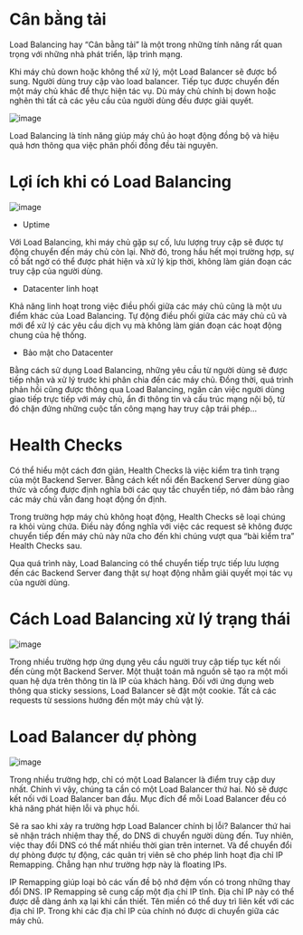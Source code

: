 # Cân bằng tải

Load Balancing hay “Cân bằng tải” là một trong những tính năng rất quan trọng với những nhà phát triển, lập trình mạng.

Khi máy chủ down hoặc không thể xử lý, một Load Balancer sẽ được bổ sung. Người dùng truy cập vào load balancer. Tiếp tục được chuyển đến một máy chủ khác để thực hiện tác vụ. Dù máy chủ chính bị down hoặc nghẽn thì tất cả các yêu cầu của người dùng đều được giải quyết.

![image](https://user-images.githubusercontent.com/111716161/194447446-5b422642-fc28-4c18-9ce0-454426add4a1.png)

Load Balancing là tính năng giúp máy chủ ảo hoạt động đồng bộ và hiệu quả hơn thông qua việc phân phối đồng đều tài nguyên. 

# Lợi ích khi có Load Balancing

![image](https://user-images.githubusercontent.com/111716161/194447107-6a4392c8-d136-44c5-9354-77585d148fdd.png)

- Uptime

Với Load Balancing, khi máy chủ gặp sự cố, lưu lượng truy cập sẽ được tự động chuyển đến máy chủ còn lại. Nhờ đó, trong hầu hết mọi trường hợp, sự cố bất ngờ có thể được phát hiện và xử lý kịp thời, không làm gián đoạn các truy cập của người dùng.

- Datacenter linh hoạt

Khả năng linh hoạt trong việc điều phối giữa các máy chủ cũng là một ưu điểm khác của Load Balancing. Tự động điều phối giữa các máy chủ cũ và mới để xử lý các yêu cầu dịch vụ mà không làm gián đoạn các hoạt động chung của hệ thống.

- Bảo mật cho Datacenter

Bằng cách sử dụng Load Balancing, những yêu cầu từ người dùng sẽ được tiếp nhận và xử lý trước khi phân chia đến các máy chủ. Đồng thời, quá trình phản hồi cũng được thông qua Load Balancing, ngăn cản việc người dùng giao tiếp trực tiếp với máy chủ, ẩn đi thông tin và cấu trúc mạng nội bộ, từ đó chặn đứng những cuộc tấn công mạng hay truy cập trái phép…

# Health Checks

Có thể hiểu một cách đơn giản, Health Checks là việc kiểm tra tình trạng của một Backend Server. Bằng cách kết nối đến Backend Server dùng giao thức và cổng được định nghĩa bởi các quy tắc chuyển tiếp, nó đảm bảo rằng các máy chủ vẫn đang hoạt động ổn định.

Trong trường hợp máy chủ không hoạt động, Health Checks sẽ loại chúng ra khỏi vùng chứa. Điều này đồng nghĩa với việc các request sẽ không được chuyển tiếp đến máy chủ này nữa cho đến khi chúng vượt qua “bài kiểm tra” Health Checks sau. 

Qua quá trình này, Load Balancing có thể chuyển tiếp trực tiếp lưu lượng đến các Backend Server đang thật sự hoạt động nhằm giải quyết mọi tác vụ của người dùng.

# Cách Load Balancing xử lý trạng thái

![image](https://user-images.githubusercontent.com/111716161/194447317-1780377c-f588-4c8f-ac3c-ce96278e5b6e.png)

Trong nhiều trường hợp ứng dụng yêu cầu người truy cập tiếp tục kết nối đến cùng một Backend Server. Một thuật toán mã nguồn sẽ tạo ra một mối quan hệ dựa trên thông tin là IP của khách hàng. Đối với ứng dụng web thông qua sticky sessions, Load Balancer sẽ đặt một cookie. Tất cả các requests từ sessions hướng đến một máy chủ vật lý.

# Load Balancer dự phòng

![image](https://user-images.githubusercontent.com/111716161/194447362-d2ae65cc-0f47-4a71-af17-cabaec585f18.png)

Trong nhiều trường hợp, chỉ có một Load Balancer là điểm truy cập duy nhất. Chính vì vậy, chúng ta cần có một Load Balancer thứ hai. Nó sẽ được kết nối với Load Balancer ban đầu. Mục đích để mỗi Load Balancer đều có khả năng phát hiện lỗi và phục hồi.

Sẽ ra sao khi xảy ra trường hợp Load Balancer chính bị lỗi? Balancer thứ hai sẽ nhận trách nhiệm thay thế, do DNS di chuyển người dùng đến. Tuy nhiên, việc thay đổi DNS có thể mất nhiều thời gian trên internet. Và để chuyển đổi dự phòng được tự động, các quản trị viên sẽ cho phép linh hoạt địa chỉ IP Remapping. Chẳng hạn như trường hợp này là floating IPs.

IP Remapping giúp loại bỏ các vấn đề bộ nhớ đệm vốn có trong những thay đổi DNS. IP Remapping sẽ cung cấp một địa chỉ IP tĩnh. Địa chỉ IP này có thể được dễ dàng ánh xạ lại khi cần thiết. Tên miền có thể duy trì liên kết với các địa chỉ IP. Trong khi các địa chỉ IP của chính nó được di chuyển giữa các máy chủ.

